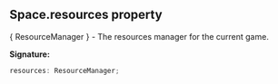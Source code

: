 
## Space.resources property

 { ResourceManager } - The resources manager for the current game.

**Signature:**

```typescript
resources: ResourceManager;
```
